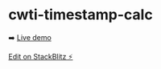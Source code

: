 # cwti-timestamp-calc

➡️ [Live demo](https://cwti.link/when)

[Edit on StackBlitz ⚡️](https://stackblitz.com/edit/github-qthwi4)
